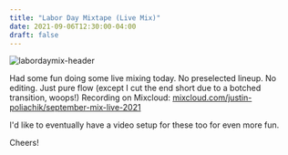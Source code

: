 ```yaml
---
title: "Labor Day Mixtape (Live Mix)"
date: 2021-09-06T12:30:00-04:00
draft: false
---
```


![labordaymix-header](/img/labordaymix-header.png)

Had some fun doing some live mixing today. No preselected lineup. No editing. Just pure flow (except I cut the end short due to a botched transition, woops!)
Recording on Mixcloud:
[mixcloud.com/justin-poliachik/september-mix-live-2021](https://www.mixcloud.com/justin-poliachik/september-mix-live-2021/)

I'd like to eventually have a video setup for these too for even more fun.

Cheers!
